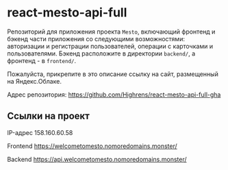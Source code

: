 # react-mesto-api-full
Репозиторий для приложения проекта `Mesto`, включающий фронтенд и бэкенд части приложения со следующими возможностями: авторизации и регистрации пользователей, операции с карточками и пользователями. Бэкенд расположите в директории `backend/`, а фронтенд - в `frontend/`. 
  
Пожалуйста, прикрепите в это описание ссылку на сайт, размещенный на Яндекс.Облаке.

Адрес репозитория: https://github.com/Highrens/react-mesto-api-full-gha

## Ссылки на проект

IP-адрес 158.160.60.58

Frontend https://welcometomesto.nomoredomains.monster/

Backend https://api.welcometomesto.nomoredomains.monster/

